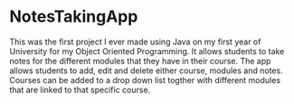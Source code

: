 # NotesTakingApp

This was the first project I ever made using Java on my first year of University for my Object Oriented Programming.
It allows students to take notes for the different modules that they have in their course. 
The app allows students to add, edit and delete either course, modules and notes.
Courses can be added to a drop down list togther with different modules that are linked to that specific course.

